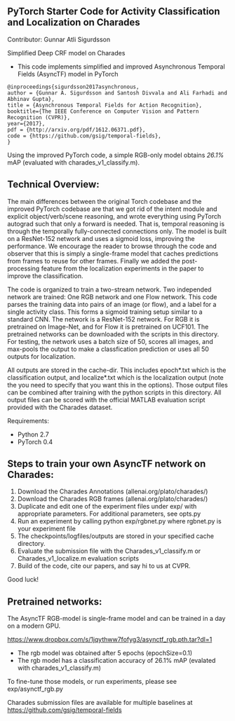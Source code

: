 ## PyTorch Starter Code for Activity Classification and Localization on Charades

Contributor: Gunnar Atli Sigurdsson

Simplified Deep CRF model on Charades

* This code implements simplified and improved Asynchronous Temporal Fields (AsyncTF) model in PyTorch

```
@inproceedings{sigurdsson2017asynchronous,
author = {Gunnar A. Sigurdsson and Santosh Divvala and Ali Farhadi and Abhinav Gupta},
title = {Asynchronous Temporal Fields for Action Recognition},
booktitle={The IEEE Conference on Computer Vision and Pattern Recognition (CVPR)},
year={2017},
pdf = {http://arxiv.org/pdf/1612.06371.pdf},
code = {https://github.com/gsig/temporal-fields},
}
```

Using the improved PyTorch code, a simple RGB-only model obtains *26.1%* mAP (evaluated with charades_v1_classify.m).


## Technical Overview:

The main differences between the original Torch codebase and the improved PyTorch codebase are that we got rid of the intent module and explicit object/verb/scene reasoning, and wrote everything using PyTorch autograd such that only a forward is needed. That is, temporal reasoning is through the temporally fully-connected connections only. The model is built on a ResNet-152 network and uses a sigmoid loss, improving the performance. We encourage the reader to browse through the code and observer that this is simply a single-frame model that caches predictions from frames to reuse for other frames. Finally we added the post-processing feature from the localization experiments in the paper to improve the classification.
 
The code is organized to train a two-stream network. Two independed network are trained: One RGB network and one Flow network.
This code parses the training data into pairs of an image (or flow), and a label for a single activity class. This forms a sigmoid training setup similar to a standard CNN. The network is a ResNet-152 network. For RGB it is pretrained on Image-Net, and for Flow it is pretrained on UCF101. The pretrained networks can be downloaded with the scripts in this directory.
For testing, the network uses a batch size of 50, scores all images, and max-pools the output to make a classfication prediction or uses all 50 outputs for localization.

All outputs are stored in the cache-dir. This includes epoch*.txt which is the classification output, and localize*.txt which is the localization output (note the you need to specify that you want this in the options).
Those output files can be combined after training with the python scripts in this directory.
All output files can be scored with the official MATLAB evaluation script provided with the Charades dataset.

Requirements:
* Python 2.7
* PyTorch 0.4


## Steps to train your own AsyncTF network on Charades:
 
1. Download the Charades Annotations (allenai.org/plato/charades/)
2. Download the Charades RGB frames (allenai.org/plato/charades/)
3. Duplicate and edit one of the experiment files under exp/ with appropriate parameters. For additional parameters, see opts.py
4. Run an experiment by calling python exp/rgbnet.py where rgbnet.py is your experiment file
5. The checkpoints/logfiles/outputs are stored in your specified cache directory. 
6. Evaluate the submission file with the Charades_v1_classify.m or Charades_v1_localize.m evaluation scripts 
7. Build of the code, cite our papers, and say hi to us at CVPR.

Good luck!


## Pretrained networks:

The AsyncTF RGB-model is single-frame model and can be trained in a day on a modern GPU.

https://www.dropbox.com/s/1jqythww7fofyg3/asynctf_rgb.pth.tar?dl=1

* The rgb model was obtained after 5 epochs (epochSize=0.1)
* The rgb model has a classification accuracy of 26.1% mAP (evalated with charades_v1_classify.m)

To fine-tune those models, or run experiments, please see exp/asynctf_rgb.py


Charades submission files are available for multiple baselines at https://github.com/gsig/temporal-fields
